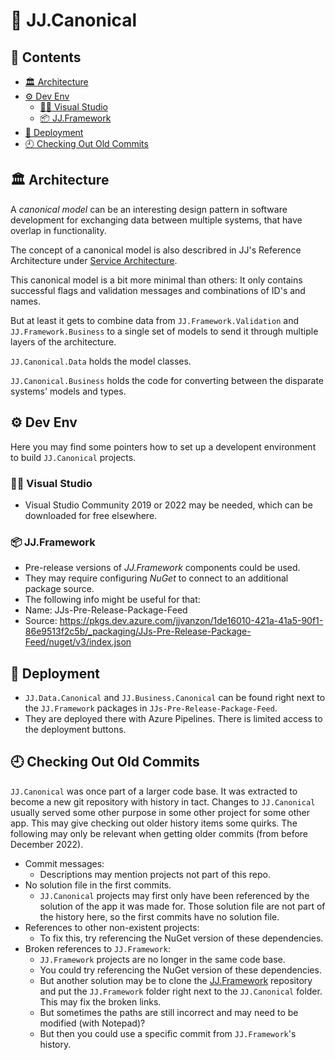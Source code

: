🧱 JJ.Canonical 
===============

<h2>📔 Contents</h2>

- [🏛 Architecture](#-architecture)
- [⚙ Dev Env](#-dev-env)
    - [👨‍💻 Visual Studio](#-visual-studio)
    - [📦 JJ.Framework](#-jjframework)
- [🚀 Deployment](#-deployment)
- [🕘 Checking Out Old Commits](#-checking-out-old-commits)

🏛 Architecture
----------------

A *canonical model* can be an interesting design pattern in software development for exchanging data between multiple systems, that have overlap in functionality.

The concept of a canonical model is also describred in JJ's Reference Architecture under [Service Architecture](https://github.com/jjvanzon/JJs-Reference-Architecture/blob/master/service-architecture.md). 

This canonical model is a bit more minimal than others:
It only contains successful flags and validation messages and combinations of ID's and names.

But at least it gets to combine data from `JJ.Framework.Validation` and `JJ.Framework.Business`  to a single set of models to send it through multiple layers of the architecture.

`JJ.Canonical.Data` holds the model classes.

`JJ.Canonical.Business` holds the code for converting between the disparate systems' models and types.

⚙ Dev Env
-----------

Here you may find some pointers how to set up a developent environment to build `JJ.Canonical` projects.

### 👨‍💻 Visual Studio

- Visual Studio Community 2019 or 2022 may be needed, which can be downloaded for free elsewhere.

### 📦 JJ.Framework

- Pre-release versions of *JJ.Framework* components could be used.
- They may require configuring *NuGet* to connect to an additional package source.
- The following info might be useful for that:
- Name: JJs-Pre-Release-Package-Feed
- Source: https://pkgs.dev.azure.com/jjvanzon/1de16010-421a-41a5-90f1-86e9513f2c5b/_packaging/JJs-Pre-Release-Package-Feed/nuget/v3/index.json

🚀 Deployment
--------------

- `JJ.Data.Canonical` and `JJ.Business.Canonical` can be found right next to the `JJ.Framework` packages in `JJs-Pre-Release-Package-Feed`.
- They are deployed there with Azure Pipelines. There is limited access to the deployment buttons.

🕘 Checking Out Old Commits
----------------------------

`JJ.Canonical` was once part of a larger code base. It was extracted to become a new git repository with history in tact. Changes to `JJ.Canonical` usually served some other purpose in some other project for some other app. This may give checking out older history items some quirks. The following may only be relevant when getting older commits (from before December 2022).

- Commit messages:
    - Descriptions may mention projects not part of this repo.
- No solution file in the first commits.
    - `JJ.Canonical` projects may first only have been referenced by the solution of the app it was made for. Those solution file are not part of the history here, so the first commits have no solution file.
- References to other non-existent projects:
    - To fix this, try referencing the NuGet version of these dependencies.
- Broken references to `JJ.Framework`:
    - `JJ.Framework` projects are no longer in the same code base.
    - You could try referencing the NuGet version of these dependencies.
    - But another solution may be to clone the [JJ.Framework](https://github.com/jjvanzon/JJ.Framework) repository and put the `JJ.Framework` folder right next to the `JJ.Canonical` folder. This may fix the broken links.
    - But sometimes the paths are still incorrect and may need to be modified (with Notepad)?
    - But then you could use a specific commit from `JJ.Framework`'s history.
